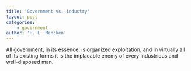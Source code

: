 ```yaml
---
title: 'Government vs. industry'
layout: post
categories:
    - government
author: 'H. L. Mencken'
---
```


All government, in its essence, is organized exploitation, and in virtually all of its existing forms it is the implacable enemy of every industrious and well-disposed man.